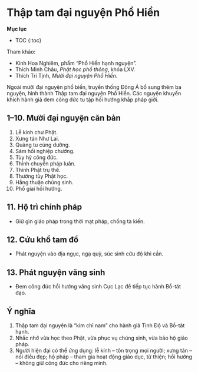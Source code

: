 # Thập tam đại nguyện Phổ Hiền

**Mục lục**

- TOC
{:toc}

Tham khảo:

- Kinh Hoa Nghiêm, phẩm “Phổ Hiền hạnh nguyện”.
- Thích Minh Châu, *Phật học phổ thông*, khóa LXV.
- Thích Trí Tịnh, *Mười đại nguyện Phổ Hiền*.

Ngoài mười đại nguyện phổ biến, truyền thống Đông Á bổ sung thêm ba nguyện, hình thành Thập tam đại nguyện Phổ Hiền. Các nguyện khuyến khích hành giả đem công đức tu tập hồi hướng khắp pháp giới.

## 1–10. Mười đại nguyện căn bản

1. Lễ kính chư Phật.
2. Xưng tán Như Lai.
3. Quảng tu cúng dường.
4. Sám hối nghiệp chướng.
5. Tùy hỷ công đức.
6. Thỉnh chuyển pháp luân.
7. Thỉnh Phật trụ thế.
8. Thường tùy Phật học.
9. Hằng thuận chúng sinh.
10. Phổ giai hồi hướng.

## 11. Hộ trì chính pháp

- Giữ gìn giáo pháp trong thời mạt pháp, chống tà kiến.

## 12. Cứu khổ tam đồ

- Phát nguyện vào địa ngục, ngạ quỷ, súc sinh cứu độ khi cần.

## 13. Phát nguyện vãng sinh

- Đem công đức hồi hướng vãng sinh Cực Lạc để tiếp tục hành Bồ-tát đạo.

## Ý nghĩa

1. Thập tam đại nguyện là “kim chỉ nam” cho hành giả Tịnh Độ và Bồ-tát hạnh.
2. Nhắc nhở vừa học theo Phật, vừa phục vụ chúng sinh, vừa bảo hộ giáo pháp.
3. Người hiện đại có thể ứng dụng: lễ kính – tôn trọng mọi người; xưng tán – nói điều đẹp; hộ pháp – tham gia hoạt động giáo dục, từ thiện; hồi hướng – không giữ công đức cho riêng mình.
